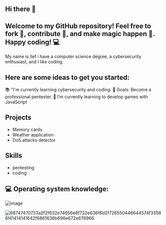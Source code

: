 ## Hi there 👋


 ## Welcome to my GitHub repository! Feel free to fork 🍴, contribute 🚀, and make magic happen 🌟. Happy coding! 💻

 My name is Ilef i have a computer science degree, a cybersecurity enthusiast, and I like coding.

## Here are some ideas to get you started:

📚 "I'm currently learning cybersecurity and coding.
🎯 Goals: Become a professional pentester.
🌱 I’m currently learning to develop games with JavaScript

## Projects
- Memory cards
- Weather application
- DoS attacks detector

## Skills
- pentesting
- coding

## 💻 Operating system knowledge:
![image](https://github.com/Ilefrajhi/ilefrajhi/assets/123025307/6fca6c93-403e-4cce-b7b5-0921a8a4c5fc)


![68747470733a2f2f632e74656e6f722e636f6d2f726550446644574f33586f41414141642f6861636b696e672e676966](https://github.com/Ilefrajhi/ilefrajhi/assets/123025307/6b25513f-cb7a-46df-898b-d4fdf206325a)

